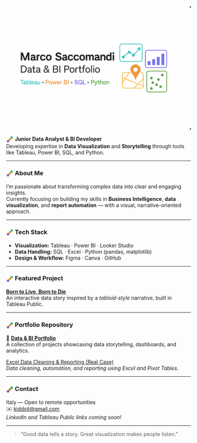 <p align="center">
  <img src="https://raw.githubusercontent.com/marcosaccomandi/Data-BI-Portfolio/main/assets/banner.png" alt="Marco Saccomandi | Data & BI Portfolio" width="800"/>
</p>

<img src="https://raw.githubusercontent.com/marcosaccomandi/Data-BI-Portfolio/main/assets/section_icon_color.svg" width="20" align="center"/> **Junior Data Analyst & BI Developer**  
Developing expertise in **Data Visualization** and **Storytelling** through tools like Tableau, Power BI, SQL, and Python.  

---

### <img src="https://raw.githubusercontent.com/marcosaccomandi/Data-BI-Portfolio/main/assets/section_icon_color.svg" width="20" align="center"/> About Me  
I’m passionate about transforming complex data into clear and engaging insights.  
Currently focusing on building my skills in **Business Intelligence**, **data visualization**, and **report automation** — with a visual, narrative-oriented approach.  

---

### <img src="https://raw.githubusercontent.com/marcosaccomandi/Data-BI-Portfolio/main/assets/section_icon_color.svg" width="20" align="center"/> Tech Stack  
- **Visualization:** Tableau · Power BI · Looker Studio  
- **Data Handling:** SQL · Excel · Python (pandas, matplotlib)  
- **Design & Workflow:** Figma · Canva · GitHub  

---

### <img src="https://raw.githubusercontent.com/marcosaccomandi/Data-BI-Portfolio/main/assets/section_icon_color.svg" width="20" align="center"/> Featured Project  
[**Born to Live, Born to Die**](https://github.com/marcosaccomandi/Data-BI-Portfolio/tree/main/tableau/born-to-live-born-to-die)  
An interactive data story inspired by a *tabloid-style* narrative, built in Tableau Public.  

---

### <img src="https://raw.githubusercontent.com/marcosaccomandi/Data-BI-Portfolio/main/assets/section_icon_color.svg" width="20" align="center"/> Portfolio Repository  
📁 [**Data & BI Portfolio**](https://github.com/marcosaccomandi/Data-BI-Portfolio)  
A collection of projects showcasing data storytelling, dashboards, and analytics.

[Excel Data Cleaning & Reporting (Real Case)](https://github.com/marcosaccomandi/Data-BI-Portfolio/tree/main/projects/Excel_Data_Clean_realcasesmall)  
*Data cleaning, automation, and reporting using Excel and Pivot Tables.*
  
---

### <img src="assets/section_icon_color_outline.svg" width="20" align="center"/> Contact  
Italy — Open to remote opportunities  
✉️ [kiddsit@gmail.com](mailto:kiddsit@gmail.com)  
*LinkedIn and Tableau Public links coming soon!*  

---

> “Good data tells a story. Great visualization makes people listen.”  
